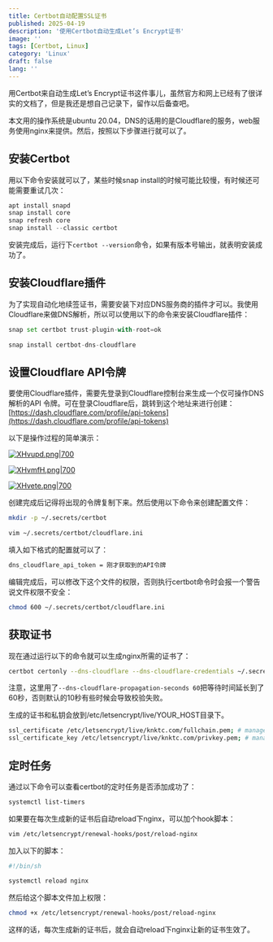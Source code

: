 ```yaml
---
title: Certbot自动配置SSL证书
published: 2025-04-19
description: '使用Certbot自动生成Let’s Encrypt证书'
image: ''
tags: [Certbot, Linux]
category: 'Linux'
draft: false 
lang: ''
---
```



用Certbot来自动生成Let’s Encrypt证书这件事儿，虽然官方和网上已经有了很详实的文档了，但是我还是想自己记录下，留作以后备查吧。

本文用的操作系统是ubuntu 20.04，DNS的话用的是Cloudflare的服务，web服务使用nginx来提供。然后，按照以下步骤进行就可以了。

## 安装Certbot

用以下命令安装就可以了，某些时候snap install的时候可能比较慢，有时候还可能需要重试几次：

```python
apt install snapd  
snap install core  
snap refresh core  
snap install --classic certbot
```

安装完成后，运行下`certbot --version`命令，如果有版本号输出，就表明安装成功了。

## 安装Cloudflare插件

为了实现自动化地续签证书，需要安装下对应DNS服务商的插件才可以。我使用Cloudflare来做DNS解析，所以可以使用以下的命令来安装Cloudflare插件：

```python
snap set certbot trust-plugin-with-root=ok  
  
snap install certbot-dns-cloudflare
```

## 设置Cloudflare API令牌

要使用Cloudflare插件，需要先登录到Cloudflare控制台来生成一个仅可操作DNS解析的API 令牌。可在登录Cloudflare后，跳转到这个地址来进行创建：[https://dash.cloudflare.com/profile/api-tokens](https://dash.cloudflare.com/profile/api-tokens)

以下是操作过程的简单演示：

[![XHvupd.png|700](https://s1.ax1x.com/2022/06/16/XHvupd.png)](https://imgtu.com/i/XHvupd)

[![XHvmfH.png|700](https://s1.ax1x.com/2022/06/16/XHvmfH.png)](https://imgtu.com/i/XHvmfH)

[![XHvete.png|700](https://s1.ax1x.com/2022/06/16/XHvete.png)](https://imgtu.com/i/XHvete)

创建完成后记得将出现的令牌复制下来。然后使用以下命令来创建配置文件：
```bash
mkdir -p ~/.secrets/certbot  
  
vim ~/.secrets/certbot/cloudflare.ini
```
填入如下格式的配置就可以了：

```bash
dns_cloudflare_api_token = 刚才获取到的API令牌
```

编辑完成后，可以修改下这个文件的权限，否则执行certbot命令时会报一个警告说文件权限不安全：
```bash
chmod 600 ~/.secrets/certbot/cloudflare.ini
```
## 获取证书

现在通过运行以下的命令就可以生成nginx所需的证书了：
```bash
certbot certonly --dns-cloudflare --dns-cloudflare-credentials ~/.secrets/certbot/cloudflare.ini --dns-cloudflare-propagation-seconds 60 -d api.170529.xyz
```
注意，这里用了`--dns-cloudflare-propagation-seconds 60`把等待时间延长到了60秒，否则默认的10秒有些时候会导致校验失败。

生成的证书和私钥会放到/etc/letsencrypt/live/YOUR_HOST目录下。


```bash 
ssl_certificate /etc/letsencrypt/live/knktc.com/fullchain.pem; # managed by Certbot  
ssl_certificate_key /etc/letsencrypt/live/knktc.com/privkey.pem; # managed by Certbot  
```

## 定时任务

通过以下命令可以查看certbot的定时任务是否添加成功了：
```bash
systemctl list-timers
```
如果要在每次生成新的证书后自动reload下nginx，可以加个hook脚本：
```bash
vim /etc/letsencrypt/renewal-hooks/post/reload-nginx
```
加入以下的脚本：
```bash
#!/bin/sh  
  
systemctl reload nginx
```
然后给这个脚本文件加上权限：
```bash
chmod +x /etc/letsencrypt/renewal-hooks/post/reload-nginx
```
这样的话，每次生成新的证书后，就会自动reload下nginx让新的证书生效了。